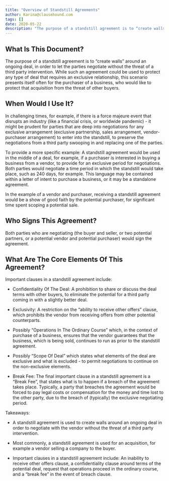 ```yaml
---
title: "Overview of Standstill Agreements"
author: Karina@clausehound.com
tags: []
date: 2020-05-22
description: "The purpose of a standstill agreement is to “create walls” around an ongoing deal, in order to let the parties negotiate without the threat of a third party intervention."
---
```


## What Is This Document?

The purpose of a standstill agreement is to “create walls” around an ongoing deal, in order to let the parties negotiate without the threat of a third party intervention. While such an agreement could be used to protect any type of deal that requires an exclusive relationship, this scenario presents itself often for the purchaser of a business, who would like to protect that acquisition from the threat of other buyers.

## When Would I Use It?

In challenging times, for example, if there is a force majeure event that disrupts an industry (like a financial crisis, or worldwide pandemic) - it might be prudent for parties that are deep into negotiations for any exclusive arrangement (exclusive partnership, sales arrangement, vendor-purchaser arrangement) to enter into the standstill, to preserve the negotiations from a third party swooping in and replacing one of the parties.

To provide a more specific example: A standstill agreement would be used in the middle of a deal, for example, if a purchaser is interested in buying a business from a vendor, to provide for an exclusive period for negotiations. Both parties would negotiate a time period in which the standstill would take place, such as 240 days, for example. This language may be contained within a letter of intent to purchase a business, or it may be a standalone agreement.

In the example of a vendor and purchaser, receiving a standstill agreement would be a show of good faith by the potential purchaser, for significant time spent scoping a potential sale.

## Who Signs This Agreement?

Both parties who are negotiating (the buyer and seller, or two potential partners, or a potential vendor and potential purchaser) would sign the agreement. 

## What Are The Core Elements Of This Agreement?

Important clauses in a standstill agreement include:

- Confidentiality Of The Deal: A prohibition to share or discuss the deal terms with other buyers, to eliminate the potential for a third party coming in with a slightly better deal.  

- Exclusivity: A restriction on the “ability to receive other offers” clause, which prohibits the vendor from receiving offers from other potential counterparts.

- Possibly “Operations In The Ordinary Course” which, in the context of purchase of a business, ensures that the vendor guarantees that the business, which is being sold, continues to run as prior to the standstill agreement.

- Possibly “Scope Of Deal” which states what elements of the deal are exclusive and what is excluded - to permit negotiations to continue on the non-exclusive elements.

- Break Fee: The final important clause in a standstill agreement is a “Break Fee”, that states what is to happen if a breach of the agreement takes place. Typically, a party that breaches the agreement would be forced to pay legal costs or compensation for the money and time lost to the other party, due to the breach of (typically) the exclusive negotiating period.

Takeaways:

- A standstill agreement is used to create walls around an ongoing deal in order to negotiate with the vendor without the threat of a third party intervention.

- Most commonly, a standstill agreement is used for an acquisition, for example a vendor selling a company to the buyer.

- Important clauses in a standstill agreement include: An inability to receive other offers clause, a confidentiality clause around terms of the potential deal, request that operations proceed in the ordinary course, and a “break fee” in the event of breach clause.
